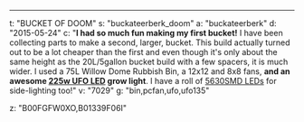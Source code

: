 ---
t: "BUCKET OF DOOM"
s: "buckateerberk_doom"
a: "buckateerberk"
d: "2015-05-24"
c: "<strong>I had so much fun making my first bucket!</strong> I have been collecting parts to make a second, larger, bucket. This build actually turned out to be a lot cheaper than the first and even though it's only about the same height as the 20L/5gallon bucket build with a few spacers, it is much wider. I used a 75L Willow Dome Rubbish Bin, a 12x12 and 8x8 fans, <strong>and an awesome <a href='http://www.amazon.com/s/?_encoding=UTF8&camp=1789&creative=390957&field-keywords=135w%20ufo&linkCode=ur2&sprefix=135w%20ufo%2Caps&tag=spacbuck-20&url=search-alias%3Daps&linkId=VHCZCKQOE4OXX3C5'>225w UFO LED</a> grow light</strong>. I have a roll of <a href='http://www.amazon.com/gp/product/B00BPIWY28/ref=as_li_ss_tl?ie=UTF8&amp;camp=1789&amp;creative=390957&amp;creativeASIN=B00BPIWY28&amp;linkCode=as2&amp;tag=spacbuck-20'>5630SMD LEDs</a> for side-lighting too!"
v: "7029"
g: "bin,pcfan,ufo,ufo135"

z: "B00FGFW0XO,B01339F06I"
